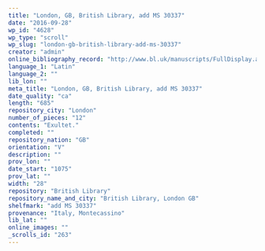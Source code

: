```yaml
---
title: "London, GB, British Library, add MS 30337"
date: "2016-09-28"
wp_id: "4628"
wp_type: "scroll"
wp_slug: "london-gb-british-library-add-ms-30337"
creator: "admin"
online_bibliography_record: "http://www.bl.uk/manuscripts/FullDisplay.aspx?ref=Add_MS_30337&index=13\",\"http://www.bl.uk/manuscripts/FullDisplay.aspx?ref=Add_MS_30337&index=13"
language_1: "Latin"
language_2: ""
lib_lon: ""
meta_title: "London, GB, British Library, add MS 30337"
date_quality: "ca"
length: "685"
repository_city: "London"
number_of_pieces: "12"
contents: "Exultet."
completed: ""
repository_nation: "GB"
orientation: "V"
description: ""
prov_lon: ""
date_start: "1075"
prov_lat: ""
width: "28"
repository: "British Library"
repository_name_and_city: "British Library, London GB"
shelfmark: "add MS 30337"
provenance: "Italy, Montecassino"
lib_lat: ""
online_images: ""
_scrolls_id: "263"
---
```



